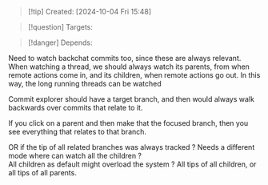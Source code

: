 
>[!tip] Created: [2024-10-04 Fri 15:48]

>[!question] Targets: 

>[!danger] Depends: 

Need to watch backchat commits too, since these are always relevant.
When watching a thread, we should always watch its parents, from when remote actions come in, and its children, when remote actions go out.
In this way, the long running threads can be watched

Commit explorer should have a target branch, and then would always walk backwards over commits that relate to it.

If you click on a parent and then make that the focused branch, then you see everything that relates to that branch.

OR if the tip of all related branches was always tracked ?
Needs a different mode where can watch all the children ?  
All children as default might overload the system ?
All tips of all children, or all tips of all parents.